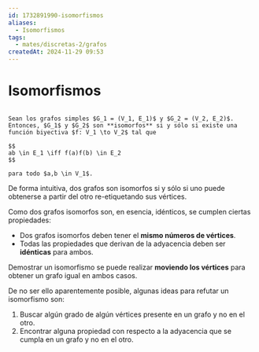 ```yaml
---
id: 1732891990-isomorfismos
aliases:
  - Isomorfismos
tags:
  - mates/discretas-2/grafos
createdAt: 2024-11-29 09:53
---
```


# Isomorfismos

```ad-definition

Sean los grafos simples $G_1 = (V_1, E_1)$ y $G_2 = (V_2, E_2)$. Entonces, $G_1$ y $G_2$ son **isomorfos** si y sólo si existe una función biyectiva $f: V_1 \to V_2$ tal que

$$
ab \in E_1 \iff f(a)f(b) \in E_2
$$

para todo $a,b \in V_1$.

```

De forma intuitiva, dos grafos son isomorfos si y sólo si uno puede obtenerse a partir del otro re-etiquetando sus vértices.

Como dos grafos isomorfos son, en esencia, idénticos, se cumplen ciertas propiedades:

- Dos grafos isomorfos deben tener el **mismo números de vértices**.
- Todas las propiedades que derivan de la adyacencia deben ser **idénticas** para ambos.

Demostrar un isomorfismo se puede realizar **moviendo los vértices** para obtener un grafo igual en ambos casos.

De no ser ello aparentemente posible, algunas ideas para refutar un isomorfismo son:

1. Buscar algún grado de algún vértices presente en un grafo y no en el otro.
2. Encontrar alguna propiedad con respecto a la adyacencia que se cumpla en un grafo y no en el otro.
